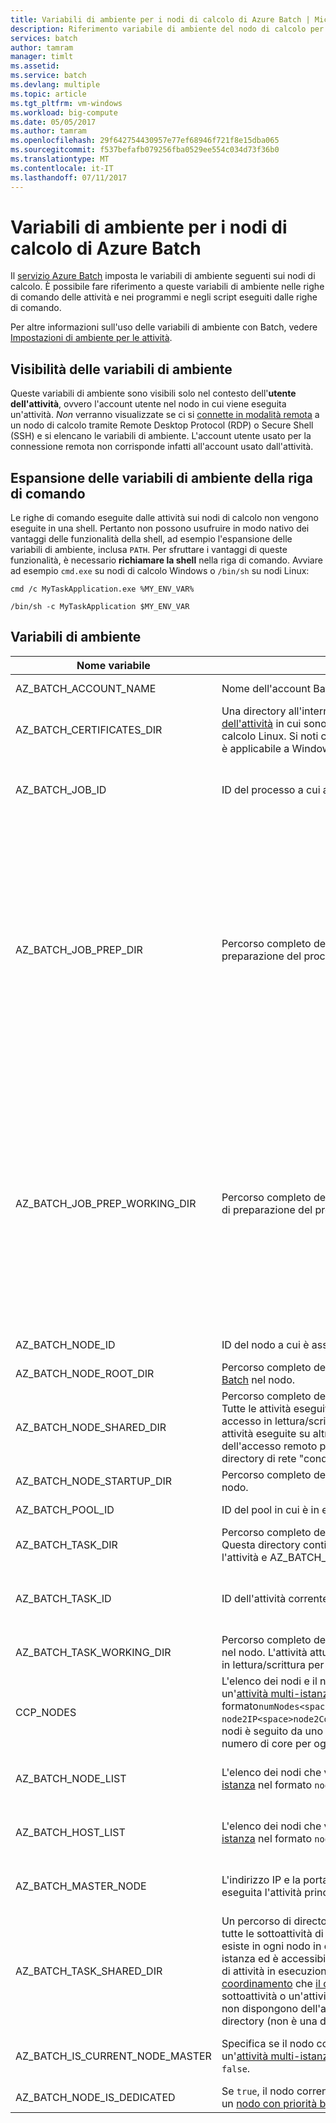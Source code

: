 ```yaml
---
title: Variabili di ambiente per i nodi di calcolo di Azure Batch | Microsoft Docs
description: Riferimento variabile di ambiente del nodo di calcolo per le analisi di Azure Batch.
services: batch
author: tamram
manager: timlt
ms.assetid: 
ms.service: batch
ms.devlang: multiple
ms.topic: article
ms.tgt_pltfrm: vm-windows
ms.workload: big-compute
ms.date: 05/05/2017
ms.author: tamram
ms.openlocfilehash: 29f642754430957e77ef68946f721f8e15dba065
ms.sourcegitcommit: f537befafb079256fba0529ee554c034d73f36b0
ms.translationtype: MT
ms.contentlocale: it-IT
ms.lasthandoff: 07/11/2017
---
```

# <a name="azure-batch-compute-node-environment-variables"></a>Variabili di ambiente per i nodi di calcolo di Azure Batch
Il [servizio Azure Batch](https://azure.microsoft.com/services/batch/) imposta le variabili di ambiente seguenti sui nodi di calcolo. È possibile fare riferimento a queste variabili di ambiente nelle righe di comando delle attività e nei programmi e negli script eseguiti dalle righe di comando.

Per altre informazioni sull'uso delle variabili di ambiente con Batch, vedere [Impostazioni di ambiente per le attività](https://docs.microsoft.com/azure/batch/batch-api-basics#environment-settings-for-tasks).

## <a name="environment-variable-visibility"></a>Visibilità delle variabili di ambiente

Queste variabili di ambiente sono visibili solo nel contesto dell'**utente dell'attività**, ovvero l'account utente nel nodo in cui viene eseguita un'attività. *Non* verranno visualizzate se ci si [connette in modalità remota](https://azure.microsoft.com/documentation/articles/batch-api-basics/#connecting-to-compute-nodes) a un nodo di calcolo tramite Remote Desktop Protocol (RDP) o Secure Shell (SSH) e si elencano le variabili di ambiente. L'account utente usato per la connessione remota non corrisponde infatti all'account usato dall'attività.

## <a name="command-line-expansion-of-environment-variables"></a>Espansione delle variabili di ambiente della riga di comando

Le righe di comando eseguite dalle attività sui nodi di calcolo non vengono eseguite in una shell. Pertanto non possono usufruire in modo nativo dei vantaggi delle funzionalità della shell, ad esempio l'espansione delle variabili di ambiente, inclusa `PATH`. Per sfruttare i vantaggi di queste funzionalità, è necessario **richiamare la shell** nella riga di comando. Avviare ad esempio `cmd.exe` su nodi di calcolo Windows o `/bin/sh` su nodi Linux:

`cmd /c MyTaskApplication.exe %MY_ENV_VAR%`

`/bin/sh -c MyTaskApplication $MY_ENV_VAR`

## <a name="environment-variables"></a>Variabili di ambiente

| Nome variabile                     | Descrizione                                                              | Disponibilità | Esempio |
|-----------------------------------|--------------------------------------------------------------------------|--------------|---------|
| AZ_BATCH_ACCOUNT_NAME           | Nome dell'account Batch a cui appartiene l'attività.                  | Tutte le attività.   | mybatchaccount |
| AZ_BATCH_CERTIFICATES_DIR       | Una directory all'interno della [directory di lavoro dell'attività][files_dirs] in cui sono archiviati i certificati i nodi di calcolo Linux. Si noti che questa variabile di ambiente non è applicabile a Windows i nodi di calcolo.                                                  | Tutte le attività.   |  /mnt/batch/tasks/workitems/batchjob001/job-1/task001/certs |
| AZ_BATCH_JOB_ID                 | ID del processo a cui appartiene l'attività. | Tutte le attività tranne l'attività di avvio. | batchjob001 |
| AZ_BATCH_JOB_PREP_DIR           | Percorso completo della [directory delle attività][files_dirs] di preparazione del processo sul nodo. | Tutte le attività ad eccezione dell'attività di preparazione del processo e dell'attività di avvio. Questo campo è disponibile solo se il processo è configurato con un'attività di preparazione del processo. | C:\user\tasks\workitems\jobprepreleasesamplejob\job-1\jobpreparation |
| AZ_BATCH_JOB_PREP_WORKING_DIR   | Percorso completo della [directory di lavoro delle attività][files_dirs] di preparazione del processo sul nodo. | Tutte le attività ad eccezione dell'attività di preparazione del processo e dell'attività di avvio. Questo campo è disponibile solo se il processo è configurato con un'attività di preparazione del processo. | C:\user\tasks\workitems\jobprepreleasesamplejob\job-1\jobpreparation\wd |
| AZ_BATCH_NODE_ID                | ID del nodo a cui è assegnata l'attività. | Tutte le attività. | tvm-1219235766_3-20160919t172711z |
| AZ_BATCH_NODE_ROOT_DIR          | Percorso completo della radice di tutte le [directory di Batch][files_dirs] nel nodo. | Tutte le attività. | C:\user\tasks |
| AZ_BATCH_NODE_SHARED_DIR        | Percorso completo della [directory condivisa][files_dirs] nel nodo. Tutte le attività eseguite su un nodo dispongono di accesso in lettura/scrittura per questa directory. Le attività eseguite su altri nodi non dispongono dell'accesso remoto per questa directory (non è una directory di rete "condivisa"). | Tutte le attività. | C:\user\tasks\shared |
| AZ_BATCH_NODE_STARTUP_DIR       | Percorso completo della [directory dell'attività di avvio][files_dirs] nel nodo. | Tutte le attività. | C:\user\tasks\startup |
| AZ_BATCH_POOL_ID                | ID del pool in cui è in esecuzione l'attività. | Tutte le attività. | batchpool001 |
| AZ_BATCH_TASK_DIR               | Percorso completo della [directory delle attività][files_dirs] nel nodo. Questa directory contiene `stdout.txt` e `stderr.txt` per l'attività e AZ_BATCH_TASK_WORKING_DIR. | Tutte le attività. | C:\user\tasks\workitems\batchjob001\job-1\task001 |
| AZ_BATCH_TASK_ID                | ID dell'attività corrente. | Tutte le attività tranne l'attività di avvio. | task001 |
| AZ_BATCH_TASK_WORKING_DIR       | Percorso completo della [directory di lavoro delle attività][files_dirs] nel nodo. L'attività attualmente in esecuzione ha accesso in lettura/scrittura per questa directory. | Tutte le attività. | C:\user\tasks\workitems\batchjob001\job-1\task001\wd |
| CCP_NODES                       | L'elenco dei nodi e il numero di core per nodo allocati per un'[attività multi-istanza][multi_instance]. I nodi e i core sono elencati nel formato`numNodes<space>node1IP<space>node1Cores<space>`<br/>`node2IP<space>node2Cores<space> ...`, dove il numero di nodi è seguito da uno o più indirizzi IP di nodo e dal numero di core per ognuno. |  Principale multi-istanza e sottoattività. |`2 10.0.0.4 1 10.0.0.5 1` |
| AZ_BATCH_NODE_LIST              | L'elenco dei nodi che vengono allocati a un'[attività multi-istanza][multi_instance] nel formato `nodeIP;nodeIP`. | Principale multi-istanza e sottoattività. | `10.0.0.4;10.0.0.5` |
| AZ_BATCH_HOST_LIST              | L'elenco dei nodi che vengono allocati a un'[attività multi-istanza][multi_instance] nel formato `nodeIP,nodeIP`. | Principale multi-istanza e sottoattività. | `10.0.0.4,10.0.0.5` |
| AZ_BATCH_MASTER_NODE            | L'indirizzo IP e la porta del nodo di calcolo in cui viene eseguita l'attività principale di un'[attività multi-istanza][multi_instance]. | Principale multi-istanza e sottoattività. | `10.0.0.4:6000`|
| AZ_BATCH_TASK_SHARED_DIR | Un percorso di directory identico per l'attività principale e tutte le sottoattività di un'[attività multi-istanza][multi_instance]. Il percorso esiste in ogni nodo in cui viene eseguita l'attività multi-istanza ed è accessibile in lettura/scrittura per i comandi di attività in esecuzione su tale nodo (sia il [comando di coordinamento][coord_cmd] che [il comando di applicazione][app_cmd]). Le sottoattività o un'attività principale eseguite su altri nodi non dispongono dell'accesso remoto per questa directory (non è una directory di rete "condivisa"). | Principale multi-istanza e sottoattività. | C:\user\tasks\workitems\multiinstancesamplejob\job-1\multiinstancesampletask |
| AZ_BATCH_IS_CURRENT_NODE_MASTER | Specifica se il nodo corrente è il nodo principale per un'[attività multi-istanza][multi_instance]. I valori possibili sono `true` e `false`.| Principale multi-istanza e sottoattività. | `true` |
| AZ_BATCH_NODE_IS_DEDICATED | Se `true`, il nodo corrente è un nodo dedicato. Se `false`, è un [nodo con priorità bassa](batch-low-pri-vms.md). | Tutte le attività. | `true` |

[files_dirs]: https://azure.microsoft.com/documentation/articles/batch-api-basics/#files-and-directories
[multi_instance]: https://azure.microsoft.com/documentation/articles/batch-mpi/
[coord_cmd]: https://azure.microsoft.com/documentation/articles/batch-mpi/#coordination-command
[app_cmd]: https://azure.microsoft.com/documentation/articles/batch-mpi/#application-command
